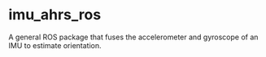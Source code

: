 # imu_ahrs_ros
A general ROS package that fuses the accelerometer and gyroscope of an IMU to estimate orientation.
